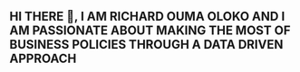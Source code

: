 ## HI THERE 👋, I AM RICHARD OUMA OLOKO AND I AM PASSIONATE ABOUT MAKING THE MOST OF BUSINESS POLICIES THROUGH A DATA DRIVEN APPROACH

<!--
**RichyWalker000001/RichyWalker000001** is a ✨ _special_ ✨ repository because its `README.md` (this file) appears on your GitHub profile.

Here are some ideas to get you started:

- 🔭 I’m currently working on ...
- 🌱 I’m currently learning ...
- 👯 I’m looking to collaborate on ...
- 🤔 I’m looking for help with ...
- 💬 Ask me about ...
- 📫 How to reach me: ...
- 😄 Pronouns: ...
- ⚡ Fun fact: ...
-->
